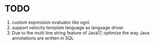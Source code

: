 # TODO

1. custom expression evaluator like ognl.
2. support velocity template language as language driver.
3. Due to the multi line string feature of Java17, optimize the way Java annotations are written in SQL